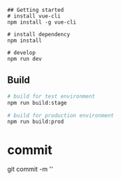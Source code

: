 ```
## Getting started
# install vue-cli
npm install -g vue-cli

# install dependency
npm install

# develop
npm run dev
```

## Build

```bash
# build for test environment
npm run build:stage

# build for production environment
npm run build:prod
```
# commit
git commit -m ''

